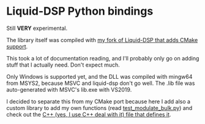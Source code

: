 # Liquid-DSP Python bindings

Still **VERY** experimental.

The library itself was compiled with [my fork of Liquid-DSP that adds CMake
support](https://github.com/ruilvo/liquid-dsp/tree/addcmake).

This took a lot of documentation reading, and I'll probably only go on adding
stuff that I actually need. Don't expect much.

Only Windows is supported yet, and the DLL was compiled with mingw64 from MSYS2,
because MSVC and liquid-dsp don't go well. The .lib file was auto-generated with
MSVC's lib.exe with VS2019.

I decided to separate this from my CMake port because here I add also a custom
library to add my own functions (read
[test_modulate_bulk.py](https://github.com/ruilvo/liquid-dsp-swig/blob/master/tests/test_modulate_bulk.py))
and check out the [C++ (yes, I use C++ deal with it) file that defines
it](https://github.com/ruilvo/liquid-dsp-swig/blob/master/src/liquidbindings.c).
